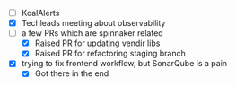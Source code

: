 * [ ] KoalAlerts
* [x] Techleads meeting about observability
* [ ] a few PRs which are spinnaker related
  * [x] Raised PR for updating vendir libs
  * [x] Raised PR for refactoring staging branch
* [x] trying to fix frontend workflow, but SonarQube is a pain
  * [x] Got there in the end
